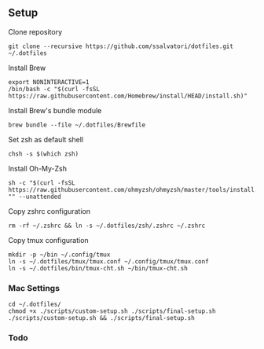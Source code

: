 

## Setup

Clone repository
```
git clone --recursive https://github.com/ssalvatori/dotfiles.git ~/.dotfiles
```

Install Brew

```
export NONINTERACTIVE=1
/bin/bash -c "$(curl -fsSL https://raw.githubusercontent.com/Homebrew/install/HEAD/install.sh)"
```

Install Brew's bundle module
```
brew bundle --file ~/.dotfiles/Brewfile
```

Set zsh as default shell
```
chsh -s $(which zsh)
```

Install Oh-My-Zsh
```
sh -c "$(curl -fsSL https://raw.githubusercontent.com/ohmyzsh/ohmyzsh/master/tools/install.sh)" "" --unattended
```

Copy zshrc configuration
```
rm -rf ~/.zshrc && ln -s ~/.dotfiles/zsh/.zshrc ~/.zshrc
```


Copy tmux configuration
```
mkdir -p ~/bin ~/.config/tmux
ln -s ~/.dotfiles/tmux/tmux.conf ~/.config/tmux/tmux.conf
ln -s ~/.dotfiles/bin/tmux-cht.sh ~/bin/tmux-cht.sh
```

### Mac Settings


```
cd ~/.dotfiles/
chmod +x ./scripts/custom-setup.sh ./scripts/final-setup.sh
./scripts/custom-setup.sh && ./scripts/final-setup.sh
```


### Todo
